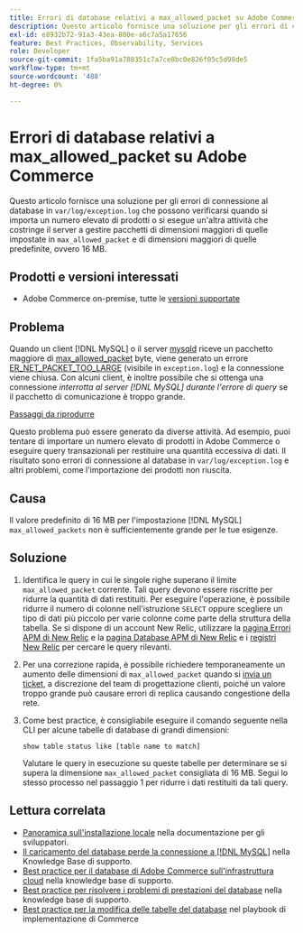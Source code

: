 ```yaml
---
title: Errori di database relativi a max_allowed_packet su Adobe Commerce
description: Questo articolo fornisce una soluzione per gli errori di connessione al database in "var/log/exception.log" che possono verificarsi quando si importa un numero elevato di prodotti o si esegue un’altra attività che forza il server a gestire pacchetti più grandi di quelli impostati in "max_allowed_packet", che è più grande del valore predefinito, 16 MB.
exl-id: e8932b72-91a3-43ea-800e-a6c7a5a17656
feature: Best Practices, Observability, Services
role: Developer
source-git-commit: 1fa5ba91a788351c7a7ce8bc0e826f05c5d98de5
workflow-type: tm+mt
source-wordcount: '488'
ht-degree: 0%

---
```


# Errori di database relativi a max_allowed_packet su Adobe Commerce

Questo articolo fornisce una soluzione per gli errori di connessione al database in `var/log/exception.log` che possono verificarsi quando si importa un numero elevato di prodotti o si esegue un&#39;altra attività che costringe il server a gestire pacchetti di dimensioni maggiori di quelle impostate in `max_allowed_packet` e di dimensioni maggiori di quelle predefinite, ovvero 16 MB.

## Prodotti e versioni interessati

* Adobe Commerce on-premise, tutte le [versioni supportate](https://magento.com/sites/default/files/magento-software-lifecycle-policy.pdf)

## Problema

Quando un client [!DNL MySQL] o il server [mysqld](https://dev.mysql.com/doc/refman/8.0/en/mysqld.html) riceve un pacchetto maggiore di [max\_allowed\_packet](https://dev.mysql.com/doc/refman/8.0/en/server-system-variables.html#sysvar_max_allowed_packet) byte, viene generato un errore [ER\_NET\_PACKET\_TOO\_LARGE](https://dev.mysql.com/doc/mysql-errors/8.0/en/server-error-reference.html#error_er_net_packet_too_large) (visibile in `exception.log`) e la connessione viene chiusa. Con alcuni client, è inoltre possibile che si ottenga una connessione *interrotta al server [!DNL MySQL] durante l&#39;errore di query* se il pacchetto di comunicazione è troppo grande.

<u>Passaggi da riprodurre</u>

Questo problema può essere generato da diverse attività. Ad esempio, puoi tentare di importare un numero elevato di prodotti in Adobe Commerce o eseguire query transazionali per restituire una quantità eccessiva di dati. Il risultato sono errori di connessione al database in `var/log/exception.log` e altri problemi, come l&#39;importazione dei prodotti non riuscita.

## Causa

Il valore predefinito di 16 MB per l&#39;impostazione [!DNL MySQL] `max_allowed_packets` non è sufficientemente grande per le tue esigenze.

## Soluzione

1. Identifica le query in cui le singole righe superano il limite `max_allowed_packet` corrente. Tali query devono essere riscritte per ridurre la quantità di dati restituiti. Per eseguire l&#39;operazione, è possibile ridurre il numero di colonne nell&#39;istruzione `SELECT` oppure scegliere un tipo di dati più piccolo per varie colonne come parte della struttura della tabella. Se si dispone di un account New Relic, utilizzare la [pagina Errori APM di New Relic](https://docs.newrelic.com/docs/apm/apm-ui-pages/error-analytics/errors-page-explore-events-behind-errors) e la [pagina Database APM di New Relic](https://docs.newrelic.com/docs/apm/apm-ui-pages/monitoring/databases-page-view-operations-throughput-response-time) e i [registri New Relic](https://docs.newrelic.com/docs/logs/log-management/get-started/get-started-log-management) per cercare le query rilevanti.
1. Per una correzione rapida, è possibile richiedere temporaneamente un aumento delle dimensioni di `max_allowed_packet` quando si [invia un ticket](/help/help-center-guide/help-center/magento-help-center-user-guide.md#submit-ticket), a discrezione del team di progettazione clienti, poiché un valore troppo grande può causare errori di replica causando congestione della rete.
1. Come best practice, è consigliabile eseguire il comando seguente nella CLI per alcune tabelle di database di grandi dimensioni:

   ```
   show table status like [table name to match]
   ```

   Valutare le query in esecuzione su queste tabelle per determinare se si supera la dimensione `max_allowed_packet` consigliata di 16 MB. Segui lo stesso processo nel passaggio 1 per ridurre i dati restituiti da tali query.

## Lettura correlata

* [Panoramica sull&#39;installazione locale](https://experienceleague.adobe.com/it/docs/commerce-operations/installation-guide/overview) nella documentazione per gli sviluppatori.
* [Il caricamento del database perde la connessione a  [!DNL MySQL]](https://experienceleague.adobe.com/it/docs/commerce-knowledge-base/kb/troubleshooting/database/database-upload-loses-connection-to-mysql) nella Knowledge Base di supporto.
* [Best practice per il database di Adobe Commerce sull&#39;infrastruttura cloud](https://experienceleague.adobe.com/docs/commerce-operations/implementation-playbook/best-practices/planning/database-on-cloud.html?lang=it) nella knowledge base di supporto.
* [Best practice per risolvere i problemi di prestazioni del database](https://experienceleague.adobe.com/docs/commerce-operations/implementation-playbook/best-practices/maintenance/resolve-database-performance-issues.html?lang=it) nella knowledge base di supporto.
* [Best practice per la modifica delle tabelle del database](https://experienceleague.adobe.com/it/docs/commerce-operations/implementation-playbook/best-practices/development/modifying-core-and-third-party-tables#why-adobe-recommends-avoiding-modifications) nel playbook di implementazione di Commerce
